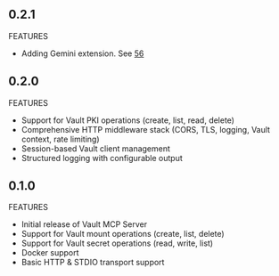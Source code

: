 ## 0.2.1

FEATURES

* Adding Gemini extension. See [56](https://github.com/hashicorp/vault-mcp-server/pull/56)

## 0.2.0

FEATURES

- Support for Vault PKI operations (create, list, read, delete)
- Comprehensive HTTP middleware stack (CORS, TLS, logging, Vault context, rate limiting)
- Session-based Vault client management
- Structured logging with configurable output

## 0.1.0

FEATURES

- Initial release of Vault MCP Server
- Support for Vault mount operations (create, list, delete)
- Support for Vault secret operations (read, write, list)
- Docker support
- Basic HTTP & STDIO transport support
